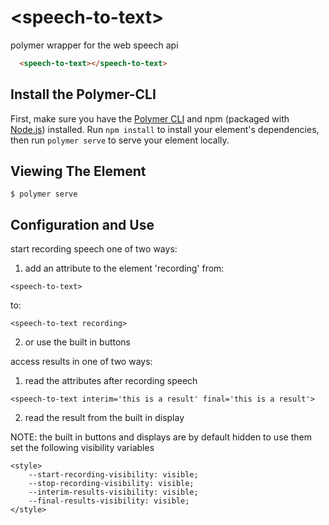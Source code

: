 # \<speech-to-text\>

polymer wrapper for the web speech api

<!---
```
<custom-element-demo>
  <template>
    <script type="module" src="../speech-to-text.js"></script>
    <next-code-block></next-code-block>
  </template>
</custom-element-demo>
```
-->
```html
  <speech-to-text></speech-to-text>
```


## Install the Polymer-CLI

First, make sure you have the [Polymer CLI](https://www.npmjs.com/package/polymer-cli) and npm (packaged with [Node.js](https://nodejs.org)) installed. Run `npm install` to install your element's dependencies, then run `polymer serve` to serve your element locally.

## Viewing The Element

```
$ polymer serve
```

## Configuration and Use

start recording speech one of two ways:

1) add an attribute to the element 'recording'
from:
```
<speech-to-text>
```
to:
```
<speech-to-text recording>
```

2) or use the built in buttons

access results in one of two ways:

1) read the attributes after recording speech
```
<speech-to-text interim='this is a result' final='this is a result'>
```
2) read the result from the built in display

NOTE: the built in buttons and displays are by default hidden to use them set the following visibility variables
```
<style>
    --start-recording-visibility: visible;
    --stop-recording-visibility: visible;
    --interim-results-visibility: visible;
    --final-results-visibility: visible;
</style>
```

